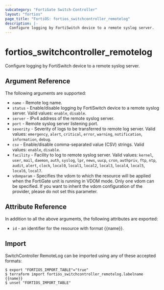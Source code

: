 ```yaml
---
subcategory: "FortiGate Switch-Controller"
layout: "fortios"
page_title: "FortiOS: fortios_switchcontroller_remotelog"
description: |-
  Configure logging by FortiSwitch device to a remote syslog server.
---
```


# fortios_switchcontroller_remotelog
Configure logging by FortiSwitch device to a remote syslog server.

## Argument Reference

The following arguments are supported:

* `name` - Remote log name.
* `status` - Enable/disable logging by FortiSwitch device to a remote syslog server. Valid values: `enable`, `disable`.
* `server` - IPv4 address of the remote syslog server.
* `port` - Remote syslog server listening port.
* `severity` - Severity of logs to be transferred to remote log server. Valid values: `emergency`, `alert`, `critical`, `error`, `warning`, `notification`, `information`, `debug`.
* `csv` - Enable/disable comma-separated value (CSV) strings. Valid values: `enable`, `disable`.
* `facility` - Facility to log to remote syslog server. Valid values: `kernel`, `user`, `mail`, `daemon`, `auth`, `syslog`, `lpr`, `news`, `uucp`, `cron`, `authpriv`, `ftp`, `ntp`, `audit`, `alert`, `clock`, `local0`, `local1`, `local2`, `local3`, `local4`, `local5`, `local6`, `local7`.
* `vdomparam` - Specifies the vdom to which the resource will be applied when the FortiGate unit is running in VDOM mode. Only one vdom can be specified. If you want to inherit the vdom configuration of the provider, please do not set this parameter.


## Attribute Reference

In addition to all the above arguments, the following attributes are exported:
* `id` - an identifier for the resource with format {{name}}.

## Import

SwitchController RemoteLog can be imported using any of these accepted formats:
```
$ export "FORTIOS_IMPORT_TABLE"="true"
$ terraform import fortios_switchcontroller_remotelog.labelname {{name}}
$ unset "FORTIOS_IMPORT_TABLE"
```
